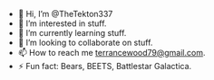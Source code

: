- 👋 Hi, I’m @TheTekton337
- 👀 I’m interested in stuff.
- 🌱 I’m currently learning stuff.
- 💞️ I’m looking to collaborate on stuff.
- 📫 How to reach me terrancewood79@gmail.com.
- ⚡ Fun fact: Bears, BEETS, Battlestar Galactica.

<!---
Sup, yo.
--->
